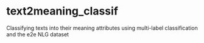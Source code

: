 # text2meaning_classif
Classifying texts into their meaning attributes using multi-label classification and the e2e NLG dataset
